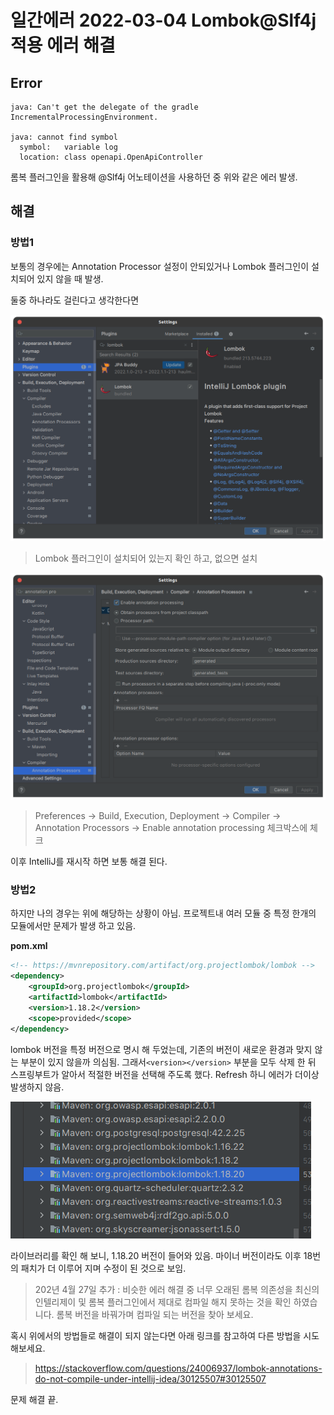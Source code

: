 # 일간에러 2022-03-04 Lombok@Slf4j 적용 에러 해결

## Error

```
java: Can't get the delegate of the gradle IncrementalProcessingEnvironment.

java: cannot find symbol
  symbol:   variable log
  location: class openapi.OpenApiController
```

롬복 플러그인을 활용해 @Slf4j 어노테이션을 사용하던 중 위와 같은 에러 발생.

## 해결

### 방법1

보통의 경우에는 Annotation Processor 설정이 안되있거나 Lombok 플러그인이 설치되어 있지 않을 때 발생.

둘중 하나라도 걸린다고 생각한다면

![image-20220302112332221](https://raw.githubusercontent.com/Shane-Park/mdblog/main/devlife/todayError/20220304.assets/image-20220302112332221.png)

> Lombok 플러그인이 설치되어 있는지 확인 하고, 없으면 설치

![image-20220302112401157](https://raw.githubusercontent.com/Shane-Park/mdblog/main/devlife/todayError/20220304.assets/image-20220302112401157.png)

> Preferences -> Build, Execution, Deployment -> Compiler -> Annotation Processors -> Enable annotation processing 체크박스에 체크

이후 IntelliJ를 재시작 하면 보통 해결 된다.

### 방법2

하지만 나의 경우는 위에 해당하는 상황이 아님. 프로젝트내 여러 모듈 중 특정 한개의 모듈에서만 문제가 발생 하고 있음.

**pom.xml**

```xml
<!-- https://mvnrepository.com/artifact/org.projectlombok/lombok -->
<dependency>
    <groupId>org.projectlombok</groupId>
    <artifactId>lombok</artifactId>
    <version>1.18.2</version>
    <scope>provided</scope>
</dependency>
```

lombok 버전을 특정 버전으로 명시 해 두었는데, 기존의 버전이 새로운 환경과 맞지 않는 부분이 있지 않을까 의심됨. 그래서`<version></version>` 부분을 모두 삭제 한 뒤 스프링부트가 알아서 적절한 버전을 선택해 주도록 했다. Refresh 하니 에러가 더이상 발생하지 않음. 

![image-20220302113845614](https://raw.githubusercontent.com/Shane-Park/mdblog/main/devlife/todayError/20220304.assets/image-20220302113845614.png)

라이브러리를 확인 해 보니, 1.18.20 버전이 들어와 있음. 마이너 버전이라도 이후 18번의 패치가 더 이루어 지며 수정이 된 것으로 보임.

> 202년 4월 27일 추가 : 비슷한 에러 해결 중 너무 오래된 롬복 의존성을 최신의 인텔리제이 및 롬복 플러그인에서 제대로 컴파일 해지 못하는 것을 확인 하였습니다. 롬복 버전을 바꿔가며 컴파일 되는 버전을 찾아 보세요.

혹시 위에서의 방법들로 해결이 되지 않는다면 아래 링크를 참고하여 다른 방법을 시도해보세요.

> https://stackoverflow.com/questions/24006937/lombok-annotations-do-not-compile-under-intellij-idea/30125507#30125507

문제 해결 끝.